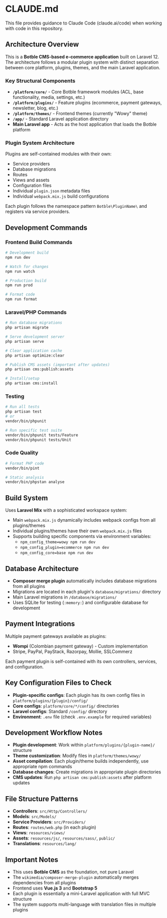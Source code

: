# CLAUDE.md

This file provides guidance to Claude Code (claude.ai/code) when working with code in this repository.

## Architecture Overview

This is a **Botble CMS-based e-commerce application** built on Laravel 12. The architecture follows a modular plugin system with distinct separation between core platform, plugins, themes, and the main Laravel application.

### Key Structural Components

- **`/platform/core/`** - Core Botble framework modules (ACL, base functionality, media, settings, etc.)
- **`/platform/plugins/`** - Feature plugins (ecommerce, payment gateways, newsletter, blog, etc.)
- **`/platform/themes/`** - Frontend themes (currently "Wowy" theme)
- **`/app/`** - Standard Laravel application directory
- **Main Laravel app** - Acts as the host application that loads the Botble platform

### Plugin System Architecture

Plugins are self-contained modules with their own:
- Service providers
- Database migrations
- Routes
- Views and assets
- Configuration files
- Individual `plugin.json` metadata files
- Individual `webpack.mix.js` build configurations

Each plugin follows the namespace pattern `Botble\PluginName\` and registers via service providers.

## Development Commands

### Frontend Build Commands
```bash
# Development build
npm run dev

# Watch for changes
npm run watch

# Production build
npm run prod

# Format code
npm run format
```

### Laravel/PHP Commands
```bash
# Run database migrations
php artisan migrate

# Serve development server
php artisan serve

# Clear application cache
php artisan optimize:clear

# Publish CMS assets (important after updates)
php artisan cms:publish:assets

# Install/setup
php artisan cms:install
```

### Testing
```bash
# Run all tests
php artisan test
# or
vendor/bin/phpunit

# Run specific test suite
vendor/bin/phpunit tests/Feature
vendor/bin/phpunit tests/Unit
```

### Code Quality
```bash
# Format PHP code
vendor/bin/pint

# Static analysis
vendor/bin/phpstan analyse
```

## Build System

Uses **Laravel Mix** with a sophisticated workspace system:
- Main `webpack.mix.js` dynamically includes webpack configs from all plugins/themes
- Individual plugins/themes have their own `webpack.mix.js` files
- Supports building specific components via environment variables:
  - `npm_config_theme=wowy npm run dev`
  - `npm_config_plugin=ecommerce npm run dev`
  - `npm_config_core=base npm run dev`

## Database Architecture

- **Composer merge plugin** automatically includes database migrations from all plugins
- Migrations are located in each plugin's `database/migrations/` directory
- Main Laravel migrations in `/database/migrations/`
- Uses SQLite for testing (`:memory:`) and configurable database for development

## Payment Integrations

Multiple payment gateways available as plugins:
- **Wompi** (Colombian payment gateway) - Custom implementation
- Stripe, PayPal, PayStack, Razorpay, Mollie, SSLCommerz

Each payment plugin is self-contained with its own controllers, services, and configuration.

## Key Configuration Files to Check

- **Plugin-specific configs**: Each plugin has its own config files in `platform/plugins/{plugin}/config/`
- **Core configs**: `platform/core/*/config/` directories
- **Laravel configs**: Standard `/config/` directory
- **Environment**: `.env` file (check `.env.example` for required variables)

## Development Workflow Notes

- **Plugin development**: Work within `platform/plugins/{plugin-name}/` structure
- **Theme customization**: Modify files in `platform/themes/wowy/`
- **Asset compilation**: Each plugin/theme builds independently, use appropriate npm commands
- **Database changes**: Create migrations in appropriate plugin directories
- **CMS updates**: Run `php artisan cms:publish:assets` after platform updates

## File Structure Patterns

- **Controllers**: `src/Http/Controllers/`
- **Models**: `src/Models/`
- **Service Providers**: `src/Providers/`
- **Routes**: `routes/web.php` (in each plugin)
- **Views**: `resources/views/`
- **Assets**: `resources/js/`, `resources/sass/`, `public/`
- **Translations**: `resources/lang/`

## Important Notes

- This uses **Botble CMS** as the foundation, not pure Laravel
- The `wikimedia/composer-merge-plugin` automatically merges dependencies from all plugins
- Frontend uses **Vue.js 3** and **Bootstrap 5**
- Each plugin is essentially a mini-Laravel application with full MVC structure
- The system supports multi-language with translation files in multiple plugins